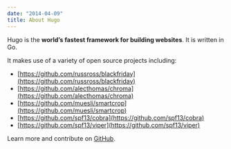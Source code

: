 ```yaml
---
date: "2014-04-09"
title: About Hugo
---
```


Hugo is the **world’s fastest framework for building websites**. It is written in Go.

It makes use of a variety of open source projects including:

* [https://github.com/russross/blackfriday](https://github.com/russross/blackfriday)
* [https://github.com/alecthomas/chroma](https://github.com/alecthomas/chroma)
* [https://github.com/muesli/smartcrop](https://github.com/muesli/smartcrop)
* [https://github.com/spf13/cobra](https://github.com/spf13/cobra)
* [https://github.com/spf13/viper](https://github.com/spf13/viper)

Learn more and contribute on [GitHub](https://github.com/gohugoio).
